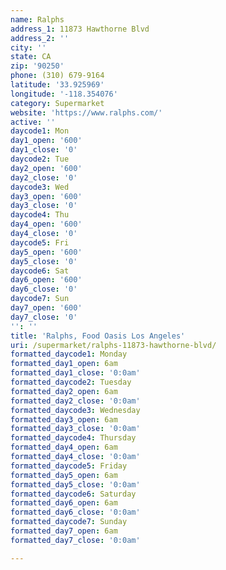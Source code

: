 ```yaml
---
name: Ralphs
address_1: 11873 Hawthorne Blvd
address_2: ''
city: ''
state: CA
zip: '90250'
phone: (310) 679-9164
latitude: '33.925969'
longitude: '-118.354076'
category: Supermarket
website: 'https://www.ralphs.com/'
active: ''
daycode1: Mon
day1_open: '600'
day1_close: '0'
daycode2: Tue
day2_open: '600'
day2_close: '0'
daycode3: Wed
day3_open: '600'
day3_close: '0'
daycode4: Thu
day4_open: '600'
day4_close: '0'
daycode5: Fri
day5_open: '600'
day5_close: '0'
daycode6: Sat
day6_open: '600'
day6_close: '0'
daycode7: Sun
day7_open: '600'
day7_close: '0'
'': ''
title: 'Ralphs, Food Oasis Los Angeles'
uri: /supermarket/ralphs-11873-hawthorne-blvd/
formatted_daycode1: Monday
formatted_day1_open: 6am
formatted_day1_close: '0:0am'
formatted_daycode2: Tuesday
formatted_day2_open: 6am
formatted_day2_close: '0:0am'
formatted_daycode3: Wednesday
formatted_day3_open: 6am
formatted_day3_close: '0:0am'
formatted_daycode4: Thursday
formatted_day4_open: 6am
formatted_day4_close: '0:0am'
formatted_daycode5: Friday
formatted_day5_open: 6am
formatted_day5_close: '0:0am'
formatted_daycode6: Saturday
formatted_day6_open: 6am
formatted_day6_close: '0:0am'
formatted_daycode7: Sunday
formatted_day7_open: 6am
formatted_day7_close: '0:0am'

---
```

